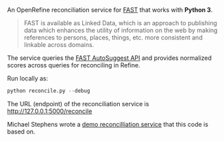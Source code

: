 
An OpenRefine reconciliation service for [FAST](https://www.oclc.org/research/areas/data-science/fast.html) that works with **Python 3**.

>FAST is available as Linked Data, which is an approach to publishing data which enhances the utility of information on the web by making references to persons, places, things, etc. more consistent and linkable across domains.

The service queries the [FAST AutoSuggest API](https://www.oclc.org/developer/api/oclc-apis/fast-api/assign-fast.en.html)
and provides normalized scores across queries for reconciling in Refine.

Run locally as:

```python
python reconcile.py --debug
```

The URL (endpoint) of the reconciliation service is <http://127.0.0.1:5000/reconcile>

Michael Stephens wrote a [demo reconcilliation service](https://github.com/mikejs/reconcile-demo) that this code is based on.
